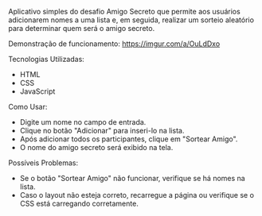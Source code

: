 Aplicativo simples do desafio Amigo Secreto que permite aos usuários adicionarem nomes a uma lista e, em seguida, realizar um sorteio aleatório para determinar quem será o amigo secreto.

Demonstração de funcionamento:
https://imgur.com/a/OuLdDxo

Tecnologias Utilizadas:

- HTML
- CSS
- JavaScript

Como Usar:

- Digite um nome no campo de entrada.
- Clique no botão "Adicionar" para inseri-lo na lista.
- Após adicionar todos os participantes, clique em "Sortear Amigo".
- O nome do amigo secreto será exibido na tela.

Possíveis Problemas:

- Se o botão "Sortear Amigo" não funcionar, verifique se há nomes na lista.
- Caso o layout não esteja correto, recarregue a página ou verifique se o CSS está carregando corretamente.
